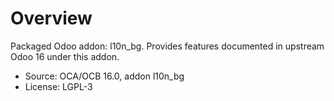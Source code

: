 # Overview

Packaged Odoo addon: l10n_bg. Provides features documented in upstream Odoo 16 under this addon.

- Source: OCA/OCB 16.0, addon l10n_bg
- License: LGPL-3
